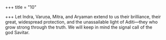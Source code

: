+++
title = "10"

+++
Let Indra, Varuṇa, Mitra, and Aryaman extend to us their brilliance,  their great, widespread protection,
and the unassailable light of Aditi—they who grow strong through the  truth. We will keep in mind the signal call of the god Savitar.